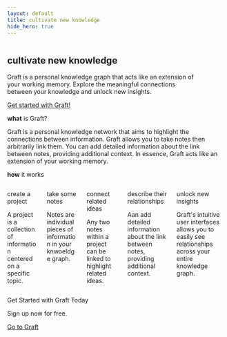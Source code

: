 ```yaml
---
layout: default
title: cultivate new knowledge
hide_hero: true
---
```


<section class="hero is-medium is-bold is-primary index-hero">
    <div class="hero-body">
        <div class="container">
            <div class="columns is-vcentered">
                <div class="column is-6">
                    <div class="is-size-4">
                        <h1 class="title is-spaced is-2 has-text-weight-light">
                            <strong class="has-text-weight-medium">cultivate</strong> new knowledge
                        </h1>
                        <p class="subtitle">
                            Graft is a personal knowledge graph that acts like an
                            extension of your working memory. Explore the
                            meaningful connections between your knowledge and
                            unlock new insights.
                        </p>
                        <a href="https://www.graftapp.co" class="button is-link is-inverted is-large" target="_blank">
                            Get started with Graft!
                        </a>
                    </div>
                </div>
                <div class="column is-6 is-hidden-mobile">
                    <div class="box">
                        <figure class="image is-2by1">
                            <img src="{{site_url}}/assets/images/graph.png" />
                        </figure>
                    </div>
                </div>
            </div>
        </div>
    </div>
</section>

<section class="hero is-medium is-white">
    <div class="hero-body">
        <div class="container">
            <p class="title has-text-primary has-text-centered has-text-weight-normal">
                <strong class="has-text-weight-bold">what</strong> is Graft?
            </p>
            <p class="is-size-4">
                Graft is a personal knowledge network that aims to highlight the
                connections between information. Graft allows you to take notes
                then arbitrarily link them. You can add detailed information about
                the link between notes, providing additional context. In essence,
                Graft acts like an extension of your working memory.
            </p>
        </div>
    </div>
</section>

<section class="hero is-medium has-text-primary">
    <div class="hero-body">
        <div class="container">
            <p class="title has-text-primary has-text-centered has-text-weight-normal">
                <strong class="has-text-weight-bold">how</strong> it works
            </p>
            <div class="columns is-multiline is-centered">
                <div class="column is-4 has-text-centered p-4 mb-4">
                    <div class="icon callout-icon">
                        <i class="fas fa-object-group fa-4x"></i>
                    </div>
                    <p class="title is-5 has-text-primary">create a project</p>
                    <div class="content">
                        <p>
                            A project is a collection of information centered on
                            a specific topic.
                        </p>
                    </div>
                </div>
                <div class="column is-4 has-text-centered p-4 mb-4">
                    <div class="icon callout-icon">
                        <i class="fas fa-pen-fancy fa-4x"></i>
                    </div>
                    <p class="title is-5 has-text-primary">take some notes</p>
                    <div class="content">
                        <p>
                            Notes are individual pieces of information in your 
                            knwoeldge graph.
                        </p>
                    </div>
                </div>
                <div class="column is-4 has-text-centered p-4 mb-4">
                    <div class="icon callout-icon">
                        <i class="fas fa-link fa-4x"></i>
                    </div>
                    <p class="title is-5 has-text-primary">connect related ideas</p>
                    <div class="content">
                        <p>
                            Any two notes within a project can be linked to
                            highlight related ideas.
                        </p>
                    </div>
                </div>
                <div class="column is-4 has-text-centered p-4 mb-4">
                    <div class="icon callout-icon">
                         <i class="fas fa-project-diagram fa-4x"></i>
                    </div>
                    <p class="title is-5 has-text-primary">describe their relationships</p>
                    <div class="content">
                        <p>
                            Aan add detailed information about the link between
                            notes, providing additional context.
                        </p>
                    </div>
                </div>
                <div class="column is-4 has-text-centered p-4 mb-4">
                    <div class="icon callout-icon">
                        <i class="fas fa-lightbulb fa-4x"></i>
                    </div>
                    <p class="title is-5 has-text-primary">unlock new insights</p>
                    <div class="content">
                        <p>
                            Graft's intuitive user interfaces allows you to easily
                            see relationships across your entire knowledge graph.
                        </p>
                    </div>
                </div>
            </div>
        </div>
    </div>
</section>

<section class="hero is-small is-white">
    <div class="hero-body">
        <div class="container has-text-centered">
            <p class="title is-spaced has-text-primary has-text-centered">
                Get Started with Graft Today
            </p>
            <p class="subtitle">Sign up now for free.</p>
            <a href="https://www.graftapp.co" class="button is-primary is-medium" target="_blank">
                Go to Graft
            </a>
        </div>
    </div>
</section>
